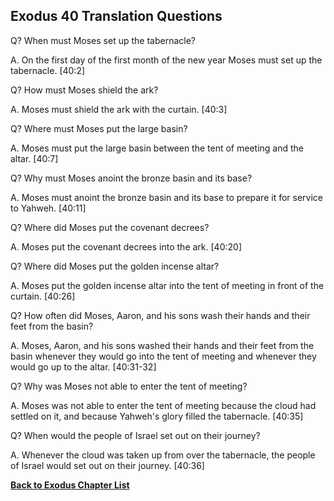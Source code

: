 ## Exodus 40 Translation Questions ##

Q? When must Moses set up the tabernacle?

A. On the first day of the first month of the new year Moses must set up the tabernacle. [40:2]

Q? How must Moses shield the ark?

A. Moses must shield the ark with the curtain. [40:3]

Q? Where must Moses put the large basin?

A. Moses must put the large basin between the tent of meeting and the altar. [40:7]

Q? Why must Moses anoint the bronze basin and its base?

A. Moses must anoint the bronze basin and its base to prepare it for service to Yahweh. [40:11]

Q? Where did Moses put the covenant decrees?

A. Moses put the covenant decrees into the ark. [40:20]

Q? Where did Moses put the golden incense altar?

A. Moses put the golden incense altar into the tent of meeting in front of the curtain. [40:26]

Q? How often did Moses, Aaron, and his sons wash their hands and their feet from the basin?

A. Moses, Aaron, and his sons washed their hands and their feet from the basin whenever they would go into the tent of meeting and whenever they would go up to the altar. [40:31-32]

Q? Why was Moses not able to enter the tent of meeting?

A. Moses was not able to enter the tent of meeting because the cloud had settled on it, and because Yahweh's glory filled the tabernacle. [40:35]

Q? When would the people of Israel set out on their journey?

A. Whenever the cloud was taken up from over the tabernacle, the people of Israel would set out on their journey. [40:36]

__[Back to Exodus Chapter List](./)__

